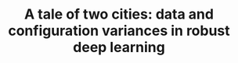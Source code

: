 ---
title: "A tale of two cities: data and configuration variances in robust deep learning"
collection: publications
category: manuscripts
year: 2023
paperurl: '/files/2023DC.pdf'
citation: Guanqin Zhang, Jiankun Sun, Feng Xu, H.M.N. Dilum Bandara, Shiping Chen, Yulei Sui, Tim Menzies
---